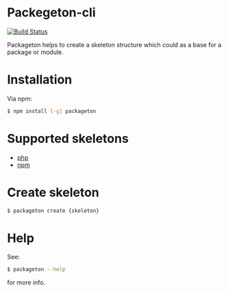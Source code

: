 # Packegeton-cli

[![Build Status](https://travis-ci.com/roliod/packageton.svg?token=xLWRR38GPhFQuvaZTh9c&branch=master)](https://travis-ci.com/roliod/packageton)

Packageton helps to create a skeleton structure which could as a base for a package or module.

# Installation

Via npm:

```bash
$ npm install [-g] packageton
```

# Supported skeletons

+ [php](https://github.com/roliod/packageton-php)
+ [npm](https://github.com/roliod/packageton-npm)

# Create skeleton

```bash
$ packageton create {skeleton}
```

# Help

See:

```bash
$ packageton --help
```
    
for more info.